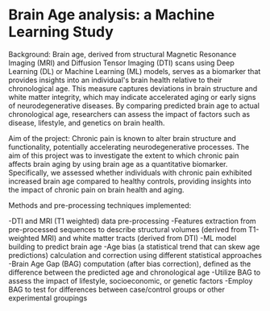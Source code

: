 # Brain Age analysis: a Machine Learning Study
Background: Brain age, derived from structural Magnetic Resonance Imaging (MRI) and Diffusion Tensor Imaging (DTI) scans using Deep Learning (DL) or Machine Learning (ML) models, serves as a biomarker that provides insights into an individual's brain health relative to their chronological age. This measure captures deviations in brain structure and white matter integrity, which may indicate accelerated aging or early signs of neurodegenerative diseases. By comparing predicted brain age to actual chronological age, researchers can assess the impact of factors such as disease, lifestyle, and genetics on brain health.

Aim of the project: Chronic pain is known to alter brain structure and functionality, potentially accelerating neurodegenerative processes. The aim of this project was to investigate the extent to which chronic pain affects brain aging by using brain age as a quantitative biomarker. Specifically, we assessed whether individuals with chronic pain exhibited increased brain age compared to healthy controls, providing insights into the impact of chronic pain on brain health and aging.

Methods and pre-processing techniques implemented:

-DTI and MRI (T1 weighted) data pre-processing
-Features extraction from pre-processed sequences to describe structural volumes (derived from T1-weighted MRI) and white matter tracts (derived from DTI)
-ML model building to predict brain age
-Age bias (a statistical trend that can skew age predictions) calculation and correction using different statistical approaches
-Brain Age Gap (BAG) computation (after bias correction), defined as the difference between the predicted age and chronological age
-Utilize BAG to assess the impact of lifestyle, socioeconomic, or genetic factors
-Employ BAG to test for differences between case/control groups or other experimental groupings

